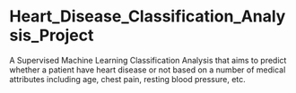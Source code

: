 # Heart_Disease_Classification_Analysis_Project
A Supervised Machine Learning Classification Analysis that aims to predict whether a patient have heart disease or not based on a number of medical attributes including age, chest pain, resting blood pressure, etc.
